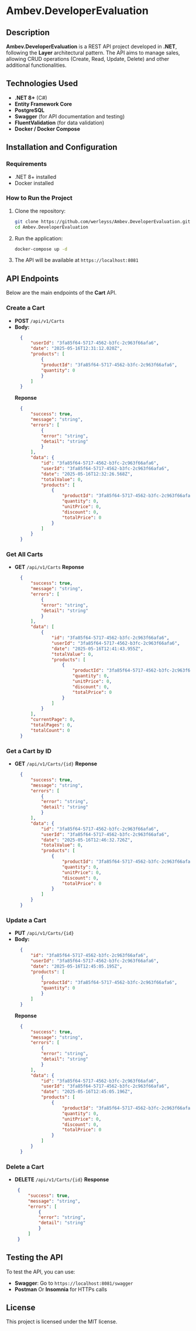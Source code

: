 # Ambev.DeveloperEvaluation

## Description
**Ambev.DeveloperEvaluation** is a REST API project developed in **.NET**, following the **Layer** architectural pattern. The API aims to manage sales, allowing CRUD operations (Create, Read, Update, Delete) and other additional functionalities.

## Technologies Used
- **.NET 8+** (C#)
- **Entity Framework Core**
- **PostgreSQL**
- **Swagger** (for API documentation and testing)
- **FluentValidation** (for data validation)
- **Docker / Docker Compose**

## Installation and Configuration

### Requirements
- .NET 8+ installed
- Docker installed

### How to Run the Project

1. Clone the repository:
    ```sh
    git clone https://github.com/werleyss/Ambev.DeveloperEvaluation.git
    cd Ambev.DeveloperEvaluation
    ```
2. Run the application:
    ```sh
    docker-compose up -d
    ```
3. The API will be available at `https://localhost:8081`

## API Endpoints
Below are the main endpoints of the **Cart** API.

### Create a Cart
- **POST** `/api/v1/Carts`
- **Body:**
  ```json
    {
        "userId": "3fa85f64-5717-4562-b3fc-2c963f66afa6",
        "date": "2025-05-16T12:31:12.020Z",
        "products": [
            {
            "productId": "3fa85f64-5717-4562-b3fc-2c963f66afa6",
            "quantity": 0
            }
        ]
    }
  ```
  **Reponse**
  ```json
    {
        "success": true,
        "message": "string",
        "errors": [
            {
            "error": "string",
            "detail": "string"
            }
        ],
        "data": {
            "id": "3fa85f64-5717-4562-b3fc-2c963f66afa6",
            "userId": "3fa85f64-5717-4562-b3fc-2c963f66afa6",
            "date": "2025-05-16T12:32:26.568Z",
            "totalValue": 0,
            "products": [
                {
                    "productId": "3fa85f64-5717-4562-b3fc-2c963f66afa6",
                    "quantity": 0,
                    "unitPrice": 0,
                    "discount": 0,
                    "totalPrice": 0
                }
            ]
        }
    }
  ```

### Get All Carts
- **GET** `/api/v1/Carts`
  **Reponse**
  ```json
    {
        "success": true,
        "message": "string",
        "errors": [
            {
            "error": "string",
            "detail": "string"
            }
        ],
        "data": [
            {
                "id": "3fa85f64-5717-4562-b3fc-2c963f66afa6",
                "userId": "3fa85f64-5717-4562-b3fc-2c963f66afa6",
                "date": "2025-05-16T12:41:43.955Z",
                "totalValue": 0,
                "products": [
                    {
                        "productId": "3fa85f64-5717-4562-b3fc-2c963f66afa6",
                        "quantity": 0,
                        "unitPrice": 0,
                        "discount": 0,
                        "totalPrice": 0
                    }
                ]
            }
        ],
        "currentPage": 0,
        "totalPages": 0,
        "totalCount": 0
    }
  ```

### Get a Cart by ID
- **GET** `/api/v1/Carts/{id}`
  **Reponse**
  ```json
    {
        "success": true,
        "message": "string",
        "errors": [
            {
            "error": "string",
            "detail": "string"
            }
        ],
        "data": {
            "id": "3fa85f64-5717-4562-b3fc-2c963f66afa6",
            "userId": "3fa85f64-5717-4562-b3fc-2c963f66afa6",
            "date": "2025-05-16T12:46:32.726Z",
            "totalValue": 0,
            "products": [
                {
                    "productId": "3fa85f64-5717-4562-b3fc-2c963f66afa6",
                    "quantity": 0,
                    "unitPrice": 0,
                    "discount": 0,
                    "totalPrice": 0
                }
            ]
        }
    }
  ```

### Update a Cart
- **PUT** `/api/v1/Carts/{id}`
- **Body:**
  ```json
    {
        "id": "3fa85f64-5717-4562-b3fc-2c963f66afa6",
        "userId": "3fa85f64-5717-4562-b3fc-2c963f66afa6",
        "date": "2025-05-16T12:45:05.195Z",
        "products": [
            {
            "productId": "3fa85f64-5717-4562-b3fc-2c963f66afa6",
            "quantity": 0
            }
        ]
    }
  ```
  **Reponse**
  ```json
    {
        "success": true,
        "message": "string",
        "errors": [
            {
            "error": "string",
            "detail": "string"
            }
        ],
        "data": {
            "id": "3fa85f64-5717-4562-b3fc-2c963f66afa6",
            "userId": "3fa85f64-5717-4562-b3fc-2c963f66afa6",
            "date": "2025-05-16T12:45:05.196Z",
            "products": [
                {
                    "productId": "3fa85f64-5717-4562-b3fc-2c963f66afa6",
                    "quantity": 0,
                    "unitPrice": 0,
                    "discount": 0,
                    "totalPrice": 0
                }
            ]
        }
    }
  ```
### Delete a Cart
- **DELETE** `/api/v1/Carts/{id}`
  **Response**
   ```json
    {
        "success": true,
        "message": "string",
        "errors": [
            {
            "error": "string",
            "detail": "string"
            }
        ]
    }
  ```

## Testing the API
To test the API, you can use:
- **Swagger**: Go to `https://localhost:8081/swagger`
- **Postman** Or **Insomnia** for HTTPs calls

## License
This project is licensed under the MIT license.